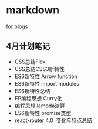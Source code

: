 # markdown
for blogs

## 4月计划笔记

* CSS总结Flex
* CSS总结CSS3新特性
* ES6新特性 Arrow function
* ES6新特性 import modules
* ES6新特性总结
* FP编程思想 Curry化
* 编程思想 lambda演算
* ES6新特性 promise类型
* react-router 4.0  变化与特点总结
